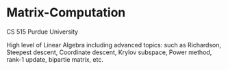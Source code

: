 # Matrix-Computation
CS 515 Purdue University

High level of Linear Algebra including advanced topics:
such as Richardson, Steepest descent, Coordinate descent, Krylov subspace, Power method, rank-1 update, bipartie matrix, etc.
